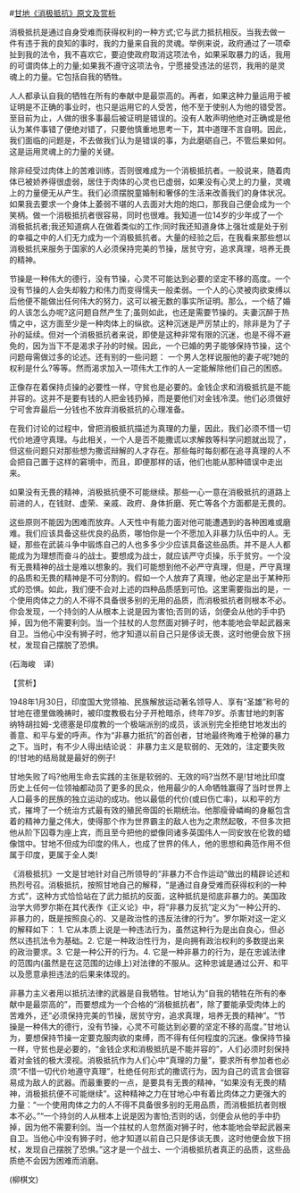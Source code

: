 #[甘地《消极抵抗》原文及赏析](https://www.vrrw.net/wx/12479.html)

消极抵抗是通过自身受难而获得权利的一种方式;它与武力抵抗相反。当我去做一件有违于我的良知的事时，我的力量来自我的灵魂。举例来说，政府通过了一项牵扯到我的法令，我不喜欢它，要迫使政府取消这项法令，如果采取暴力的话，我用的可谓肉体上的力量;如果我不遵守这项法令，宁愿接受违法的惩罚，我用的是灵魂上的力量。它包括自我的牺牲。

人人都承认自我的牺牲在所有的奉献中是最崇高的。再者，如果这种力量运用于被证明是不正确的事业时，也只是运用它的人受苦，他不至于使别人为他的错受苦。至目前为止，人做的很多事最后被证明是错误的。没有人敢声明他绝对正确或是他认为某件事错了便绝对错了，只要他慎重地思考一下，其中道理不言自明。因此，我们面临的问题是，不去做我们认为是错误的事，为此磨砺自己，不管后果如何。这是运用灵魂上的力量的关键。

除非经受过肉体上的苦难训练，否则很难成为一个消极抵抗者。一般说来，随着肉体已被娇养得很虚弱，居住于肉体的心灵也已虚弱，如果没有心灵上的力量，灵魂上的力量便无从产生。我们必须摆脱童婚制和奢侈的生活来改善我们的身体状况。如果我去要求一个身体上萎弱不堪的人去面对大炮的炮口，那我自己便会成为一个笑柄。做一个消极抵抗者很容易，同时也很难。我知道一位14岁的少年成了一个消极抵抗者;我还知道病人在做着类似的工作;同时我还知道身体上强壮或是处于别的幸福之中的人们无力成为一个消极抵抗者。大量的经验之后，在我看来那些想以消极抵抗来服务于国家的人必须保持完美的节操，居贫守穷，追求真理，培养无畏的精神。



节操是一种伟大的德行，没有节操，心灵不可能达到必要的坚定不移的高度。一个没有节操的人会失却毅力和伟力而变得懦夫一般柔弱。一个人的心灵被肉欲束缚以后他便不能做出任何伟大的努力，这可以被无数的事实所证明。那么，一个结了婚的人该怎么办呢?这问题自然产生了;虽则如此，也还是需要节操的。夫妻沉醉于热情之中，这方面至少是一种肉体上的纵欲。这种沉迷是严厉禁止的，除非是为了子孙的延续。但对一个消极抵抗者来说，即使是这种非常有限的沉迷，也是不得不避免的，因为当下不是渴求子孙的时候。因此，一个已婚的男子能够保持节操，这个问题毋需做过多的论述。还有别的一些问题： 一个男人怎样说服他的妻子呢?她的权利是什么?等等。然而渴求加入一项伟大工作的人一定能解除他们自己的困惑。

正像存在着保持贞操的必要性一样，守贫也是必要的。金钱企求和消极抵抗是不能并容的。这并不是要有钱的人把金钱扔掉，而是要他们对金钱冷漠。他们必须做好宁可舍弃最后一分钱也不放弃消极抵抗的心理准备。

在我们讨论的过程中，曾把消极抵抗描述为真理的力量，因此，我们必须不惜一切代价地遵守真理。与此相关，一个人是否不能撒谎以求解救等科学问题就出现了，但这些问题只对那些想为撒谎辩解的人才存在。那些每时每刻都在追寻真理的人不会把自己置于这样的窘境中，而且，即便那样的话，他们也能从那种错误中走出来。

如果没有无畏的精神，消极抵抗便不可能继续。那些一心一意在消极抵抗的道路上前进的人，在钱财、虚荣、亲戚、政府、身体折磨、死亡等各个方面都是无畏的。

这些原则不能因为困难而放弃。人天性中有能力面对他可能遭遇到的各种困难或磨难。我们应该具备这些优良的品质，哪怕你是一个不愿加入非暴力队伍中的人。无疑，那些在武装斗争中锻炼自己的人也多多少少应该具备这些品质。并不是人人都能成为为理想而奋斗的战士。要想成为战士，就应该严守贞操，乐于贫穷。一个没有无畏精神的战士是难以想象的。我们可能想到他不必严守真理，但是，严守真理的品质和无畏的精神是不可分割的。假如一个人放弃了真理，他必定是出于某种形式的恐惧。如此，我们便不会对上述的四种品质感到可怕。这里需要指出的是，一个使用肉体之力的人不得不具备很多别的无用的品质，而消极抵抗者则根本不必。你会发现，一个持剑的人从根本上说是因为害怕;否则的话，剑便会从他的手中扔掉，因为他不需要利剑。当一个拄杖的人忽然面对狮子时，他本能地会举起武器来自卫。当他心中没有狮子时，他才知道以前自己只是侈谈无畏，这时他便会放下拐杖，发现自己摆脱了恐惧。

(石海峻　译)

【赏析】

1948年1月30日，印度国大党领袖、民族解放运动著名领导人、享有“圣雄”称号的甘地在德里做晚祷时，被印度教极右分子开枪暗杀，终年79岁。杀害甘地的刺客纳特胡拉姆-戈德塞是印度教的一个极端派别的成员，该派别完全拒绝甘地发出的善意、和平与爱的呼声。作为“非暴力抵抗”的首创者，甘地最终殉难于枪弹的暴力之下。当时，有不少人得出结论说： 非暴力主义是软弱的、无效的，注定要失败的!甘地的结局就是最好的例子!

甘地失败了吗?他用生命去实践的主张是软弱的、无效的吗?当然不是!甘地比印度历史上任何一位领袖都动员了更多的民众，他用最少的人命牺牲赢得了当时世界上人口最多的民族的独立运动的成功。他以最低的代价(或曰伤亡率)，以和平的方式，摧垮了一个统治方式最有效的殖民帝国的长期统治。他那瘦骨嶙峋的身躯包含着的精神力量之伟大，使得那个作为世界霸主的敌人也为之肃然起敬，不但多次把他从阶下囚尊为座上宾，而且至今把他的塑像同诸多英国伟人一同安放在伦敦的蜡像馆中。甘地不但成为印度的伟人，也成了世界的伟人，他的思想和典范作用不但属于印度，更属于全人类!

《消极抵抗》一文是甘地针对自己所领导的“非暴力不合作运动”做出的精辟论述和热烈号召。消极抵抗，按照甘地自己的解释，“是通过自身受难而获得权利的一种方式”，这种方式恰恰站在了武力抵抗的反面，这种抵抗是彻底非暴力的。美国政治学大师罗尔斯在其代表作《正义论》中，将“非暴力反抗”定义为“一种公开的、非暴力的，既是按照良心的、又是政治性的违反法律的行为”。罗尔斯对这一定义的解释如下： 1. 它从本质上说是一种违法行为，虽然这种行为是出自良心，但必然以违抗法令为基础。2. 它是一种政治性行为，是向拥有政治权利的多数提出来的政治要求。3. 它是一种公开的行为。4. 它是一种非暴力的行为，是在忠诚法律的范围内(虽然是在这范围的边缘上)对法律的不服从。这种忠诚是通过公开、和平以及愿意承担违法的后果来体现的。

非暴力主义者用以抵抗法律的武器是自我牺牲。甘地认为“自我的牺牲在所有的奉献中是最崇高的”，而要想成为一个合格的“消极抵抗者”，除了要能承受肉体上的苦难外，还“必须保持完美的节操，居贫守穷，追求真理，培养无畏的精神”。“节操是一种伟大的德行，没有节操，心灵不可能达到必要的坚定不移的高度。”甘地认为，要想保持节操一定要克服肉欲的束缚，而不得有任何程度的沉迷。像保持节操一样，守贫也是必要的，“金钱企求和消极抵抗是不能并容的”，人们必须时刻保持着对金钱的极大漠视。消极抵抗作为人们心中“真理的力量”，要求所有参加者也必须“不惜一切代价地遵守真理”，杜绝任何形式的撒谎行为，因为自己的谎言会很容易成为敌人的武器。而最重要的一点，是要具有无畏的精神，“如果没有无畏的精神，消极抵抗便不可能继续”。这种精神之力在甘地心中有着比肉体之力更强大的力量：“一个使用肉体之力的人不得不具备很多别的无用品质，而消极抵抗者则根本不必。”“一个持剑的人从根本上说是因为害怕;否则的话，剑便会从他的手中扔掉，因为他不需要利剑。当一个拄杖的人忽然面对狮子时，他本能地会举起武器来自卫。当他心中没有狮子时，他才知道以前自己只是侈谈无畏，这时他便会放下拐杖，发现自己摆脱了恐惧。”这才是一个战士、一个消极抵抗者真正的品质，这些品质绝不会因为困难而消磨。

(柳棋文)

